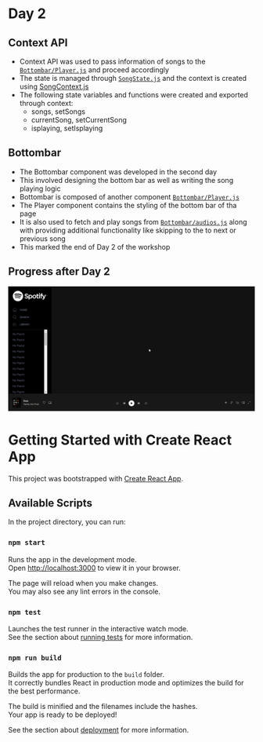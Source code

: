 # Day 2

## Context API

- Context API was used to pass information of songs to the [`Bottombar/Player.js`](/src/components/Bottombar/Player.js) and proceed accordingly
- The state is managed through [`SongState.js`](/src/context/SongState.js) and the context is created using [SongContext.js](/src/context/SongContext.js)
- The following state variables and functions were created and exported through context:
  - songs, setSongs
  - currentSong, setCurrentSong
  - isplaying, setIsplaying

## Bottombar

- The Bottombar component was developed in the second day
- This involved designing the bottom bar as well as writing the song playing logic
- Bottombar is composed of another component [`Bottombar/Player.js`](/src/components/Bottombar/Player.js)
- The Player component contains the styling of the bottom bar of tha page
- It is also used to fetch and play songs from [`Bottombar/audios.js`](/src/components/Bottombar/audios.js) along with providing additional functionality like skipping to the to next or previous song
- This marked the end of Day 2 of the workshop

## Progress after Day 2
![The Bottombar Component](/screenshots/Day2-Bottombar.png)

# Getting Started with Create React App

This project was bootstrapped with [Create React App](https://github.com/facebook/create-react-app).

## Available Scripts

In the project directory, you can run:

### `npm start`

Runs the app in the development mode.\
Open [http://localhost:3000](http://localhost:3000) to view it in your browser.

The page will reload when you make changes.\
You may also see any lint errors in the console.

### `npm test`

Launches the test runner in the interactive watch mode.\
See the section about [running tests](https://facebook.github.io/create-react-app/docs/running-tests) for more information.

### `npm run build`

Builds the app for production to the `build` folder.\
It correctly bundles React in production mode and optimizes the build for the best performance.

The build is minified and the filenames include the hashes.\
Your app is ready to be deployed!

See the section about [deployment](https://facebook.github.io/create-react-app/docs/deployment) for more information.
